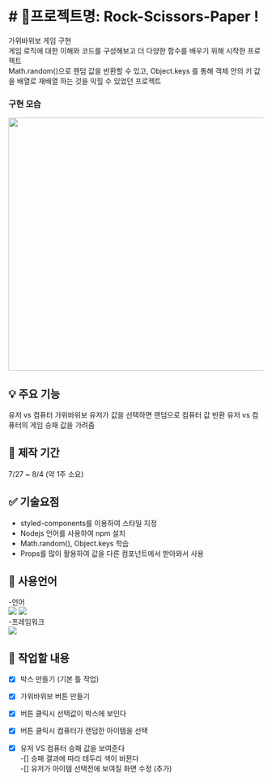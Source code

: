 # # 📌프로젝트명: Rock-Scissors-Paper !

가위바위보 게임 구현 <br/>
게임 로직에 대한 이해와 코드를 구성해보고 더 다양한 함수를 배우기 위해 시작한 프로젝트<br/>
Math.random()으로 랜덤 값을 반환할 수 있고, Object.keys 를 통해 객체 안의 키 값을 배열로 재배열 하는 것을 익힐 수 있었던 프로젝트


### 구현 모습

<img src="https://user-images.githubusercontent.com/106130311/184529825-08718d62-6eac-4b0b-89ee-bbcc543ad3f1.png" width="900px" height="500px">


## 💡 주요 기능

유저 vs 컴퓨터 가위바위보 
유저가 값을 선택하면 랜덤으로 컴퓨터 값 반환
유저 vs 컴퓨터의 게임 승패 값을 가려줌


## 📅 제작 기간

7/27 ~ 8/4 (약 1주 소요)


## ✅ 기술요점

- styled-components를 이용하여 스타일 지정
- Nodejs 언어를 사용하여 npm 설치
- Math.random(), Object.keys 학습
- Props를 많이 활용하여 값을 다른 컴포넌트에서 받아와서 사용



## 📝 사용언어

-언어<br/>
<img src="https://img.shields.io/badge/javascript-yellow?style=for-the-badge&logo=JavaScript&logoColor=white">
<img src="https://img.shields.io/badge/javascript-orange?style=for-the-badge&logo=Node.js&logoColor=white">
<br/> -프레임워크<br/>
<img src="https://img.shields.io/badge/React-informational?style=for-the-badge&logo=React&logoColor=white">



## 📝 작업할 내용

 -[x] 박스 만들기 (기본 틀 작업)<br/>
 -[x] 가위바위보 버튼 만들기<br/>
 -[x] 버튼 클릭시 선택값이 박스에 보인다<br/>
 -[x] 버튼 클릭시 컴퓨터가 랜덤한 아이템을 선택<br/>
 -[x] 유저 VS 컴퓨터 승패 값을 보여준다<br/>
 -[] 승패 결과에 따라 테두리 색이 바뀐다<br/>
 -[] 유저가 아이템 선택전에 보여질 화면 수정 (추가)
 
